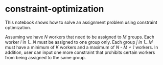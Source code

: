 # constraint-optimization

This notebook shows how to solve an assignment problem using constraint optimization.

Assuming we have *N* workers that need to be assigned to *M* groups. Each worker *i* in *1...N* must be assigned to one group only. Each group *j in 1...M* must have a minimum of *K* workers and a maximum of *N - M + 1* workers. In addition, user can input one more constraint that prohibits certain workers from being assigned to the same group.
